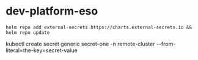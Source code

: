# dev-platform-eso


```
helm repo add external-secrets https://charts.external-secrets.io && helm repo update
```


kubectl create secret generic secret-one -n remote-cluster --from-literal=the-key=secret-value